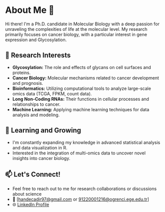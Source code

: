 
# About Me 👋

Hi there! I'm a Ph.D. candidate in Molecular Biology with a deep passion for unraveling the complexities of life at the molecular level. My research primarily focuses on cancer biology, with a particular interest in gene expression and Glycosylation.

## 🔬 Research Interests
- **Glycosylation:** The role and effects of glycans on cell surfaces and proteins.
- **Cancer Biology:** Molecular mechanisms related to cancer development and prognosis.
- **Bioinformatics:** Utilizing computational tools to analyze large-scale omics data (TCGA, FPKM, count data).
- **Long Non-Coding RNAs:** Their functions in cellular processes and relationships to cancer.
- **Machine Learning:** Applying machine learning techniques for data analysis and modeling.

## 🌱 Learning and Growing
- I'm constantly expanding my knowledge in advanced statistical analysis and data visualization in R.
- Interested in the integration of multi-omics data to uncover novel insights into cancer biology.


## 📫 Let's Connect!
- Feel free to reach out to me for research collaborations or discussions about science
- 📧 [handecadir97@gmail.com or 91220001216@ogrenci.ege.edu.tr]
- 🌐 [LinkedIn Profile](https://www.linkedin.com/in/handecadir/)
